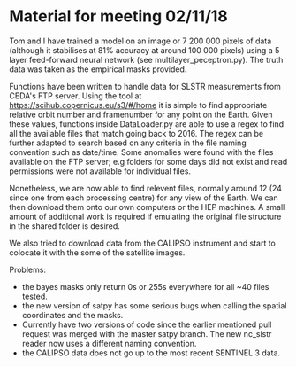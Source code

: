 # Material for meeting 02/11/18

Tom and I have trained a model on an image or 7 200 000 pixels of data (although it stabilises at 81% accuracy at around 100 000 pixels) using a 5 layer feed-forward neural network (see multilayer_peceptron.py). The truth data was taken as the empirical masks provided.


Functions have been written to handle data for SLSTR measurements from CEDA's FTP server. Using the tool at https://scihub.copernicus.eu/s3/#/home it is simple to find appropriate relative orbit number and framenumber for any point on the Earth. Given these values, functions inside DataLoader.py are able to use a regex to find all the available files that match going back to 2016. The regex can be further adapted to search based on any criteria in the file naming convention such as date/time. Some anomalies were found with the files available on the FTP server; e.g folders for some days did not exist and read permissions were not available for individual files. 

Nonetheless, we are now able to find relevent files, normally around 12 (24 since one from each processing centre) for any view of the Earth. We can then download them onto our own computers or the HEP machines. A small amount of additional work is required if emulating the original file structure in the shared folder is desired.

We also tried to download data from the CALIPSO instrument and start to colocate it with the some of the satellite images.

Problems:
* the bayes masks only return 0s or 255s everywhere for all ~40 files tested.
* the new version of satpy has some serious bugs when calling the spatial coordinates and the masks.
* Currently have two versions of code since the earlier mentioned pull request was merged with the master satpy branch. The new nc_slstr reader now uses a different naming convention.
* the CALIPSO data does not go up to the most recent SENTINEL 3 data.
